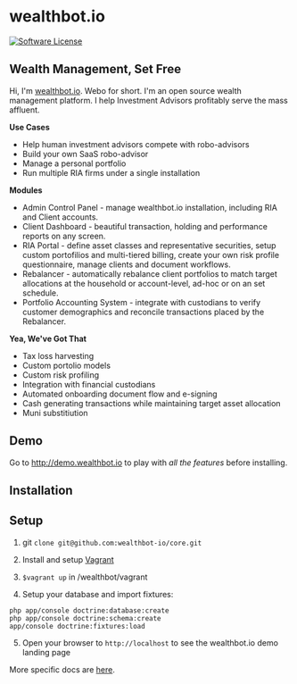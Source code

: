 wealthbot.io
===============

[![Software License](https://img.shields.io/badge/license-GPL-green.svg)](LICENSE)

## Wealth Management, Set Free

Hi, I'm [wealthbot.io](http://wealthbot.io). Webo for short. I'm an open source wealth management platform. I help Investment Advisors profitably serve the mass affluent.

**Use Cases**

* Help human investment advisors compete with robo-advisors
* Build your own SaaS robo-advisor
* Manage a personal portfolio
* Run multiple RIA firms under a single installation

**Modules**

* Admin Control Panel - manage wealthbot.io installation, including RIA and Client accounts.
* Client Dashboard - beautiful transaction, holding and performance reports on any screen.
* RIA Portal - define asset classes and representative securities, setup custom portofilios and multi-tiered billing, create your own risk profile questionnaire,  manage clients and document workflows.
* Rebalancer - automatically rebalance client portfolios to match target allocations at the household or account-level, ad-hoc or on an set schedule.
* Portfolio Accounting System - integrate with custodians to verify customer demographics and reconcile transactions placed by the Rebalancer.

**Yea, We've Got That**

* Tax loss harvesting
* Custom portolio models
* Custom risk profiling
* Integration with financial custodians
* Automated onboarding document flow and e-signing
* Cash generating transactions while maintaining target asset allocation
* Muni substitiution

## Demo

Go to http://demo.wealthbot.io to play with *all the features* before installing.

## Installation

Setup
---------------

1. git `clone git@github.com:wealthbot-io/core.git`

2. Install and setup [Vagrant](https://www.vagrantup.com/) 

3. `$vagrant up` in /wealthbot/vagrant

4. Setup your database and import fixtures:

```
php app/console doctrine:database:create
php app/console doctrine:schema:create
app/console doctrine:fixtures:load
```

5. Open your browser to `http://localhost` to see the wealthbot.io demo landing page

More specific docs are [here](app/Resources/doc).
